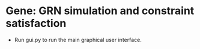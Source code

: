 # Gene: GRN simulation and constraint satisfaction

- Run gui.py to run the main graphical user interface.

